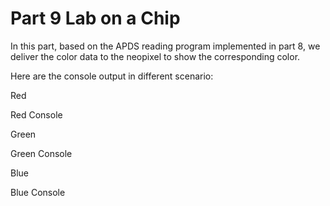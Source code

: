 # Part 9 Lab on a Chip

In this part, based on the APDS reading program implemented in part 8, we deliver the color data to the neopixel to show the corresponding color.



Here are the console output in different scenario:

Red

Red Console

Green

Green Console

Blue

Blue Console
